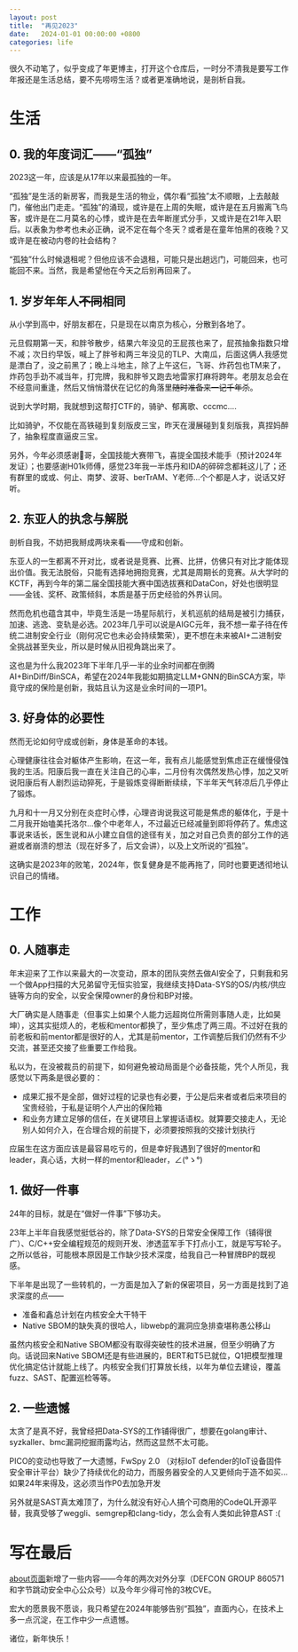 ```yaml
---
layout: post
title:  "再见2023"
date:   2024-01-01 00:00:00 +0800
categories: life
---
```


很久不动笔了，似乎变成了年更博主，打开这个仓库后，一时分不清我是要写工作年报还是生活总结，要不先唠唠生活？或者更准确地说，是剖析自我。

# 生活


## 0. 我的年度词汇——“孤独”

2023这一年，应该是从17年以来最孤独的一年。

“孤独”是生活的新房客，而我是生活的物业，偶尔看“孤独”太不顺眼，上去敲敲门，催他出门走走。“孤独”的涌现，或许是在上周的失眠，或许是在五月搬离飞鸟客，或许是在二月莫名的心悸，或许是在去年断崖式分手，又或许是在21年入职后。以表象为参考也未必正确，说不定在每个冬天？或者是在童年怕黑的夜晚？又或许是在被动内卷的社会结构？

“孤独”什么时候退租呢？但他应该不会退租，可能只是出趟远门，可能回来，也可能回不来。当然，我是希望他在今天之后别再回来了。


## 1. 岁岁年年人<s>不同</s>相同

从小学到高中，好朋友都在，只是现在以南京为核心，分散到各地了。

元旦假期第一天，和胖爷散步，结果六年没见的王屁孩也来了，屁孩抽象指数只增不减；次日约早饭，喊上了胖爷和两三年没见的TLP、大南瓜，后面这俩人我感觉是漂白了，没之前黑了；晚上斗地主，除了上午这仨，飞哥、炸药包也TM来了，炸药包手劲不减当年，打完牌，我和胖爷又跑去地雷家打麻将跨年。老朋友总会在不经意间重逢，然后又悄悄潜伏在记忆的角落里<s>随时准备来一记千年杀</s>。

说到大学时期，我就想到这帮打CTF的，骑驴、郁离歌、cccmc....

比如骑驴，不仅能在高铁碰到复刻版皮三宝，昨天在漫展碰到复刻版我，真捏妈醉了，抽象程度直逼皮三宝。

另外，今年必须感谢🐲哥，全国技能大赛带飞，喜提全国技术能手（预计2024年发证）；也要感谢H01k师傅，感觉23年我一半炼丹和IDA的碎碎念都耗这儿了；还有群里的或或、何止、南梦、波哥、berTrAM、Y老师...个个都是人才，说话又好听。


## 2. 东亚人的执念与解脱

剖析自我，不妨把我掰成两块来看——守成和创新。

东亚人的一生都离不开对比，或者说是竞赛、比赛、比拼，仿佛只有对比才能体现出价值。我无法脱俗，只能有选择地拥抱竞赛，尤其是周期长的竞赛。从大学时的KCTF，再到今年的第二届全国技能大赛中国选拔赛和DataCon，好处也很明显——金钱、奖杯、政策倾斜，本质是基于历史经验的外界认同。

然而危机也蕴含其中，毕竟生活是一场星际航行，关机巡航的结局是被引力捕获，加速、逃逸、变轨是必选。2023年几乎可以说是AIGC元年，我不想一辈子待在传统二进制安全行业（刚何况它也未必会持续繁荣），更不想在未来被AI+二进制安全挑战甚至失业，所以是时候从旧视角跳出来了。

这也是为什么我2023年下半年几乎一半的业余时间都在倒腾AI+BinDiff/BinSCA，希望在2024年我能如期搞定LLM+GNN的BinSCA方案，毕竟守成的保险是创新，我姑且认为这是业余时间的一项P1。


## 3. 好身体的必要性

然而无论如何守成或创新，身体是革命的本钱。

心理健康往往会对躯体产生影响，在这一年，我有点儿能感觉到焦虑正在缓慢侵蚀我的生活。阳康后我一直在关注自己的心率，二月份有次偶然发热心悸，加之又听说阳康后有人剧烈运动猝死，于是锻炼变得断断续续，下半年天气转凉后几乎停止了锻炼。

九月和十一月又分别在炎症时心悸，心理咨询说我这可能是焦虑的躯体化，于是十二月我开始嗑美托洛尔...像个中老年人，不过最近已经减量到即将停药了。焦虑这事说来话长，医生说和从小建立自信的途径有关，加之对自己负责的部分工作的逃避或者崩溃的想法（现在好多了，后文会讲），以及上文所说的“孤独”。

这确实是2023年的败笔，2024年，恢复健身是不能再拖了，同时也要更透彻地认识自己的情绪。


# 工作


## 0. 人随事走

年末迎来了工作以来最大的一次变动，原本的团队突然去做AI安全了，只剩我和另一个做App扫描的大兄弟留守无恒实验室，我继续支持Data-SYS的OS/内核/供应链等方向的安全，以安全保障owner的身份和BP对接。

大厂确实是人随事走（但事实上如果个人能力远超岗位所需则事随人走，比如昊坤），这其实挺烦人的，老板和mentor都换了，至少焦虑了两三周。不过好在我的前老板和前mentor都是很好的人，尤其是前mentor，工作调整后我们仍然有不少交流，甚至还交接了些重要工作给我。

私以为，在没被裁员的前提下，如何避免被动局面是个必备技能，凭个人所见，我感觉以下两条是很必要的：

- 成果汇报不是全部，做好过程的记录也有必要，于公是后来者或者后来项目的宝贵经验，于私是证明个人产出的保险箱
- 和业务方建立足够的信任，在关键项目上掌握话语权。就算要交接走人，无论别人如何介入，在合理合规的前提下，必须要按照我的交接计划执行


应届生在这方面应该是最容易吃亏的，但是幸好我遇到了很好的mentor和leader，真心话，大树一样的mentor和leader，∠(°ゝ°)


## 1. 做好一件事

24年的目标，就是在“做好一件事”下够功夫。

23年上半年自我感觉挺低谷的，除了Data-SYS的日常安全保障工作（铺得很广）、C/C++安全编程规范的规则开发、渗透蓝军手下打点小工，就是写写轮子。之所以低谷，可能根本原因是工作缺少技术深度，给我自己一种冒牌BP的既视感。

下半年是出现了一些转机的，一方面是加入了新的保密项目，另一方面是找到了追求深度的点——

- 准备和鑫总计划在内核安全大干特干
- Native SBOM的缺失真的很哈人，libwebp的漏洞应急排查堪称愚公移山


虽然内核安全和Native SBOM都没有取得突破性的技术进展，但至少明确了方向。话说回来Native SBOM还是有些进展的，BERT和T5已就位，Q1把模型推理优化搞定估计就能上线了。内核安全我们打算放长线，以年为单位去建设，覆盖fuzz、SAST、配置巡检等等。


## 2. 一些遗憾

太贪了是真不好，我曾经把Data-SYS的工作铺得很广，想要在golang审计、syzkaller、bmc漏洞挖掘雨露均沾，然而这显然不太可能。

PICO的变动也导致了一大遗憾，FwSpy 2.0 （对标IoT defender的IoT设备固件安全审计平台）缺少了持续优化的动力，而服务器安全的人又更倾向于造不如买...如果24年来得及，这必须当作P0去加急开发

另外就是SAST真太难顶了，为什么就没有好心人搞个可商用的CodeQL开源平替，我真受够了weggli、semgrep和clang-tidy，怎么会有人类如此钟意AST :(


# 写在最后

[about页面](/about/)新增了一些内容——今年的两次对外分享（DEFCON GROUP 860571和字节跳动安全中心公众号）以及今年少得可怜的3枚CVE。

宏大的愿景我不愿谈，我只希望在2024年能够告别“孤独”，直面内心，在技术上多一点沉淀，在工作中少一点遗憾。

诸位，新年快乐！
